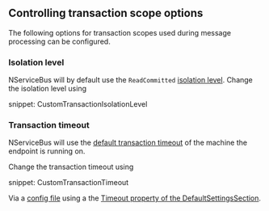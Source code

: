 ## Controlling transaction scope options

The following options for transaction scopes used during message processing can be configured.


### Isolation level

NServiceBus will by default use the `ReadCommitted` [isolation level](https://docs.microsoft.com/en-us/dotnet/api/system.transactions.isolationlevel). Change the isolation level using

snippet: CustomTransactionIsolationLevel


### Transaction timeout

NServiceBus will use the [default transaction timeout](https://docs.microsoft.com/en-us/dotnet/api/system.transactions.transactionmanager.defaulttimeout) of the machine the endpoint is running on.

Change the transaction timeout using

snippet: CustomTransactionTimeout

Via a [config file](https://docs.microsoft.com/en-us/dotnet/framework/configure-apps/index) using a the [Timeout property of the DefaultSettingsSection](https://docs.microsoft.com/en-us/dotnet/api/system.transactions.configuration.defaultsettingssection.timeout).
